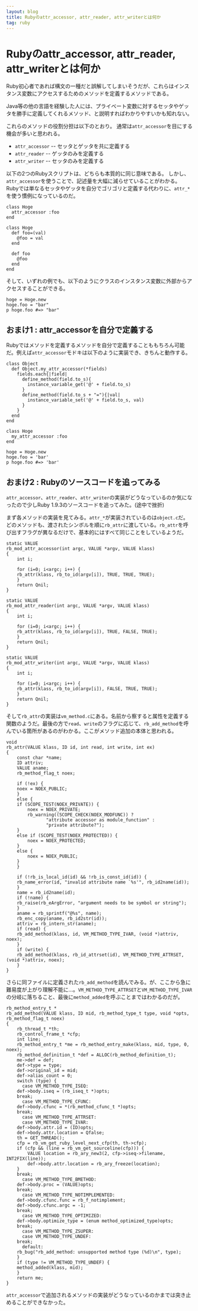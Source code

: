 ```yaml
---
layout: blog
title: Rubyのattr_accessor, attr_reader, attr_writerとは何か
tag: ruby
---
```


# Rubyのattr_accessor, attr_reader, attr_writerとは何か

Ruby初心者であれば構文の一種だと誤解してしまいそうだが、これらはインスタンス変数にアクセスするためのメソッドを定義するメソッドである。

Java等の他の言語を経験した人には、プライベート変数に対するセッタやゲッタを勝手に定義してくれるメソッド、と説明すればわかりやすいかも知れない。

これらのメソッドの役割分担は以下のとおり。
通常は`attr_accessor`を目にする機会が多いと思われる。

- `attr_accessor` -- セッタとゲッタを共に定義する
- `attr_reader` -- ゲッタのみを定義する
- `attr_writer` -- セッタのみを定義する

以下の2つのRubyスクリプトは、どちらも本質的に同じ意味である。
しかし、`attr_accessor`を使うことで、記述量を大幅に減らせていることがわかる。
Rubyでは単なるセッタやゲッタを自分でゴリゴリと定義する代わりに、`attr_*`を使う慣例になっているのだ。

~~~~
class Hoge
  attr_accessor :foo
end
~~~~

~~~~
class Hoge
  def foo=(val)
    @foo = val
  end

  def foo
    @foo
  end
end
~~~~

そして、いずれの例でも、以下のようにクラスのインスタンス変数に外部からアクセスすることができる。

~~~~
hoge = Hoge.new
hoge.foo = "bar"
p hoge.foo #=> "bar"
~~~~

## おまけ1 : attr_accessorを自分で定義する

Rubyではメソッドを定義するメソッドを自分で定義することももちろん可能だ。例えば`attr_accessor`モドキは以下のように実装でき、きちんと動作する。

~~~~
class Object
  def Object.my_attr_accessor(*fields)
    fields.each{|field|
      define_method(field.to_s){
        instance_variable_get('@' + field.to_s)
      }
      define_method(field.to_s + "="){|val|
        instance_variable_set('@' + field.to_s, val)
      }
    }
  end
end

class Hoge
  my_attr_accessor :foo
end

hoge = Hoge.new
hoge.foo = 'bar'
p hoge.foo #=> 'bar'
~~~~

## おまけ2 : Rubyのソースコードを追ってみる

`attr_accessor`、`attr_reader`、`attr_writer`の実装がどうなっているのか気になったので少しRuby 1.9.3のソースコードを追ってみた。(途中で挫折)

まず各メソッドの実装を見てみる。`attr_*`が実装されているのは`object.c`だ。どのメソッドも、渡されたシンボルを順に`rb_attr`に渡している。`rb_attr`を呼び出すフラグが異なるだけで、基本的にはすべて同じことをしているようだ。

~~~~
static VALUE
rb_mod_attr_accessor(int argc, VALUE *argv, VALUE klass)
{
    int i;

    for (i=0; i<argc; i++) {
    rb_attr(klass, rb_to_id(argv[i]), TRUE, TRUE, TRUE);
    }
    return Qnil;
}
~~~~

~~~~
static VALUE
rb_mod_attr_reader(int argc, VALUE *argv, VALUE klass)
{
    int i;

    for (i=0; i<argc; i++) {
    rb_attr(klass, rb_to_id(argv[i]), TRUE, FALSE, TRUE);
    }
    return Qnil;
}
~~~~

~~~~
static VALUE
rb_mod_attr_writer(int argc, VALUE *argv, VALUE klass)
{
    int i;

    for (i=0; i<argc; i++) {
    rb_attr(klass, rb_to_id(argv[i]), FALSE, TRUE, TRUE);
    }
    return Qnil;
}
~~~~

そして`rb_attr`の実装は`vm_method.c`にある。名前から察すると属性を定義する関数のようだ。最後の方で`read`、`write`のフラグに応じて、`rb_add_method`を呼んでいる箇所があるのがわかる。ここがメソッド追加の本体と思われる。

~~~~
void
rb_attr(VALUE klass, ID id, int read, int write, int ex)
{
    const char *name;
    ID attriv;
    VALUE aname;
    rb_method_flag_t noex;

    if (!ex) {
    noex = NOEX_PUBLIC;
    }
    else {
    if (SCOPE_TEST(NOEX_PRIVATE)) {
        noex = NOEX_PRIVATE;
        rb_warning((SCOPE_CHECK(NOEX_MODFUNC)) ?
               "attribute accessor as module_function" :
               "private attribute?");
    }
    else if (SCOPE_TEST(NOEX_PROTECTED)) {
        noex = NOEX_PROTECTED;
    }
    else {
        noex = NOEX_PUBLIC;
    }
    }

    if (!rb_is_local_id(id) && !rb_is_const_id(id)) {
    rb_name_error(id, "invalid attribute name `%s'", rb_id2name(id));
    }
    name = rb_id2name(id);
    if (!name) {
    rb_raise(rb_eArgError, "argument needs to be symbol or string");
    }
    aname = rb_sprintf("@%s", name);
    rb_enc_copy(aname, rb_id2str(id));
    attriv = rb_intern_str(aname);
    if (read) {
    rb_add_method(klass, id, VM_METHOD_TYPE_IVAR, (void *)attriv, noex);
    }
    if (write) {
    rb_add_method(klass, rb_id_attrset(id), VM_METHOD_TYPE_ATTRSET, (void *)attriv, noex);
    }
}
~~~~

さらに同ファイルに定義された`rb_add_method`を読んでみる。が、ここから急に難易度が上がり理解不能に…。`VM_METHOD_TYPE_ATTRSET`と`VM_METHOD_TYPE_IVAR`の分岐に落ちること、最後に`method_added`を呼ぶことまではわかるのだが。

~~~~
rb_method_entry_t *
rb_add_method(VALUE klass, ID mid, rb_method_type_t type, void *opts, rb_method_flag_t noex)
{
    rb_thread_t *th;
    rb_control_frame_t *cfp;
    int line;
    rb_method_entry_t *me = rb_method_entry_make(klass, mid, type, 0, noex);
    rb_method_definition_t *def = ALLOC(rb_method_definition_t);
    me->def = def;
    def->type = type;
    def->original_id = mid;
    def->alias_count = 0;
    switch (type) {
      case VM_METHOD_TYPE_ISEQ:
    def->body.iseq = (rb_iseq_t *)opts;
    break;
      case VM_METHOD_TYPE_CFUNC:
    def->body.cfunc = *(rb_method_cfunc_t *)opts;
    break;
      case VM_METHOD_TYPE_ATTRSET:
      case VM_METHOD_TYPE_IVAR:
    def->body.attr.id = (ID)opts;
    def->body.attr.location = Qfalse;
    th = GET_THREAD();
    cfp = rb_vm_get_ruby_level_next_cfp(th, th->cfp);
    if (cfp && (line = rb_vm_get_sourceline(cfp))) {
        VALUE location = rb_ary_new3(2, cfp->iseq->filename, INT2FIX(line));
        def->body.attr.location = rb_ary_freeze(location);
    }
    break;
      case VM_METHOD_TYPE_BMETHOD:
    def->body.proc = (VALUE)opts;
    break;
      case VM_METHOD_TYPE_NOTIMPLEMENTED:
    def->body.cfunc.func = rb_f_notimplement;
    def->body.cfunc.argc = -1;
    break;
      case VM_METHOD_TYPE_OPTIMIZED:
    def->body.optimize_type = (enum method_optimized_type)opts;
    break;
      case VM_METHOD_TYPE_ZSUPER:
      case VM_METHOD_TYPE_UNDEF:
    break;
      default:
    rb_bug("rb_add_method: unsupported method type (%d)\n", type);
    }
    if (type != VM_METHOD_TYPE_UNDEF) {
    method_added(klass, mid);
    }
    return me;
}
~~~~

`attr_accessor`で追加されるメソッドの実装がどうなっているのかまでは突き止めることができなかった。
